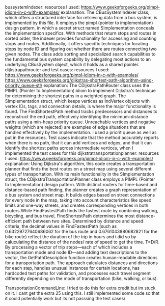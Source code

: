 bussystemIndexer:
resources I used:
https://www.geeksforgeeks.org/pimpl-idiom-in-c-with-examples/
explanation:
The CBusSystemIndexer class, which offers a structured interface for retrieving data from a bus system, is implemented by this file. It employs the pimpl (pointer to implementation) design pattern, in which a secret struct named SImplementation conceals the implementation specifics. With methods that return stops and routes in sorted order, the indexer provides functionality for accessing and counting stops and routes. Additionally, it offers specific techniques for locating stops by node ID and figuring out whether there are routes connecting two given nodes. The class adds sorting and specialized search capabilities to the fundamental bus system capability by delegating most actions to an underlying CBusSystem object, which it holds as a shared pointer. 
dijkstrapathrouter and test cases:
resources I used:
https://www.geeksforgeeks.org/pimpl-idiom-in-c-with-examples/
https://www.geeksforgeeks.org/dijkstras-shortest-path-algorithm-using-priority_queue-stl/
explanation:
The CDijkstraPathRouter class uses the PIMPL (Pointer to Implementation) idiom to implement Dijkstra's technique for determining the shortest paths in a weighted graph. The SImplementation struct, which keeps vertices as IndVertex objects with vertex IDs, tags, and connection details, is where the major functionality is found. The FindShortestPath method tracks predecessors and distances to reconstruct the end path, effectively identifying the minimum-distance paths using a min-heap priority queue. Unreachable vertices and negative weights (which are rejected) are examples of edge situations that are handled effectively by the implementation. I used a priorit queue as well as put in the resources. Test cases indicate that the method accurately reports when there is no path, that it can add vertices and edges, and that it can identify the shortest paths across intermediate vertices, when I implemented the test cases for this
dijkstratransportationplanner:
resources I used:
https://www.geeksforgeeks.org/pimpl-idiom-in-c-with-examples/
explanation:
Using Dijkstra's algorithim, this code creates a transportation planner that finds the best routes on a street map using several different types of transportation. With its main functionality in the SImplementation struct, the CDijkstraTransportationPlanner class employs a PIMPL (Pointer to Implementation) design pattern. With distinct routers for time-based and distance-based path finding, the planner creates a graph representation of a bus system and street map. It builds edges based on street connections for every node in the map, taking into account characteristics like speed limits and one-way streets, and creates corresponding vertices in both routers.While FindFastestPath finds the fastest route by combining walking, bicycling, and bus travel, FindShortestPath determines the most distance-efficient path between two sites. Determined by distance and speed criteria, the decimal values in FindFastestPath (such as 0.63229727640686062 for the bus route and 0.6761043880682821 for the bike route) reflect the duration of the trip in hours and i did so by caluculating the distance of the nodes/ rate of speed to get the time. T=D/R. By processing a vector of trip steps—each of which includes a transportation mode and node ID—and adding text descriptions to the vector, the GetPathDescription function creates human-readable directions for a transportation path. The approach calculates distances and directions for each step, handles unusual instances for certain locations, has hardcoded test paths for validation, and processes each travel segment differently depending on the mode of transportation (bike, walking, or bus).

TransportationCommandLine:
I tried to do this for extra credit but im stuck on it. I cant get the extra 25 using this. I still implemented some code so that it could potentially work but its not passsing the test cases/